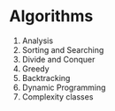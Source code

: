 # Algorithms
1. Analysis
2. Sorting and Searching
3. Divide and Conquer
4. Greedy
5. Backtracking
6. Dynamic Programming
7. Complexity classes
